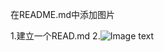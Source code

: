 在README.md中添加图片

1.建立一个READ.md
2.![Image text](http://raw.github.com/CGLingit/Android/master/Androidtogit/1.PNG)
